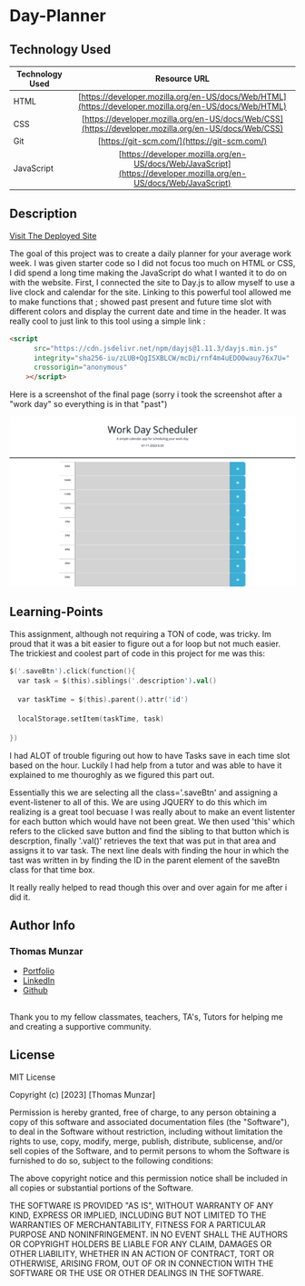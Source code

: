 # Day-Planner

## Technology Used

| Technology Used         | Resource URL           | 
| ------------- |:-------------:| 
| HTML    | [https://developer.mozilla.org/en-US/docs/Web/HTML](https://developer.mozilla.org/en-US/docs/Web/HTML) | 
| CSS     | [https://developer.mozilla.org/en-US/docs/Web/CSS](https://developer.mozilla.org/en-US/docs/Web/CSS)      |   
| Git | [https://git-scm.com/](https://git-scm.com/)     |    
| JavaScript | [https://developer.mozilla.org/en-US/docs/Web/JavaScript](https://developer.mozilla.org/en-US/docs/Web/JavaScript)

## Description

[Visit The Deployed Site](LINK)

The goal of this project was to create a daily planner for your average work week. I was given starter code so I did not focus too much on HTML or CSS, I did spend a long time making the JavaScript do what I wanted it to do on with the website.  First, I connected the site to Day.js to allow myself to use a live clock and calendar for the site. Linking to this powerful tool allowed me to make functions that ; showed past present and future time slot with different colors and display the current date and time in the header.  It was really cool to just link to this tool using a simple link :

```HTML
<script
      src="https://cdn.jsdelivr.net/npm/dayjs@1.11.3/dayjs.min.js"
      integrity="sha256-iu/zLUB+QgISXBLCW/mcDi/rnf4m4uEDO0wauy76x7U="
      crossorigin="anonymous"
    ></script>
```

Here is a screenshot of the final page (sorry i took the screenshot after a "work day" so everything is in that "past")

![Day-Planner-Webpage](./Assets/127.0.0.1_5500_index.html%20(1).png)

## Learning-Points

This assignment, although not requiring a TON of code, was tricky.  Im proud that it was a bit easier to figure out a for loop but not much easier. The trickiest and coolest part of code in this project for me was this:

```S
$('.saveBtn').click(function(){
  var task = $(this).siblings('.description').val()
  
  var taskTime = $(this).parent().attr('id')

  localStorage.setItem(taskTime, task)

})
```

I had ALOT of trouble figuring out how to have Tasks save in each time slot based on the hour. Luckily I had help from a tutor and was able to have it explained to me thouroghly as we figured this part out.

Essentially this we are selecting all the class='.saveBtn' and assigning a event-listener to all of this. We are using JQUERY to do this which im realizing is a great tool becuase I was really about to make an event listenter for each button which would have not been great. We then used 'this' which refers to the clicked save button and find the sibling to that button which is descrption, finally '.val()' retrieves the text that was put in that area and assigns it to var task.  The next line deals with finding the hour in which the tast was written in by finding the ID in the parent element of the saveBtn class for that time box.

It really really helped to read though this over and over again for me after i did it.

## Author Info

### Thomas Munzar

* [Portfolio](https://thomasmunzar.github.io/portfolio-thomas/)
* [LinkedIn](https://www.linkedin.com/in/thomas-munzar-659b51250/)
* [Github](https://github.com/ThomasMunzar)

##
Thank you to my fellow classmates, teachers, TA's, Tutors for helping me and creating a supportive community.

## License
MIT License

Copyright (c) [2023] [Thomas Munzar]

Permission is hereby granted, free of charge, to any person obtaining a copy
of this software and associated documentation files (the "Software"), to deal
in the Software without restriction, including without limitation the rights
to use, copy, modify, merge, publish, distribute, sublicense, and/or sell
copies of the Software, and to permit persons to whom the Software is
furnished to do so, subject to the following conditions:

The above copyright notice and this permission notice shall be included in all
copies or substantial portions of the Software.

THE SOFTWARE IS PROVIDED "AS IS", WITHOUT WARRANTY OF ANY KIND, EXPRESS OR
IMPLIED, INCLUDING BUT NOT LIMITED TO THE WARRANTIES OF MERCHANTABILITY,
FITNESS FOR A PARTICULAR PURPOSE AND NONINFRINGEMENT. IN NO EVENT SHALL THE
AUTHORS OR COPYRIGHT HOLDERS BE LIABLE FOR ANY CLAIM, DAMAGES OR OTHER
LIABILITY, WHETHER IN AN ACTION OF CONTRACT, TORT OR OTHERWISE, ARISING FROM,
OUT OF OR IN CONNECTION WITH THE SOFTWARE OR THE USE OR OTHER DEALINGS IN THE
SOFTWARE.

